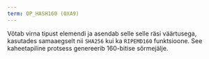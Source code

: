 ```yaml
---
term: OP_HASH160 (0XA9)
---
```


Võtab virna tipust elemendi ja asendab selle selle räsi väärtusega, kasutades samaaegselt nii `SHA256` kui ka `RIPEMD160` funktsioone. See kaheetapiline protsess genereerib 160-bitise sõrmejälje.